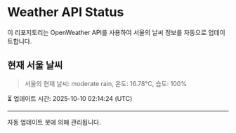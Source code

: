 
# Weather API Status

이 리포지토리는 OpenWeather API를 사용하여 서울의 날씨 정보를 자동으로 업데이트합니다.

## 현재 서울 날씨
> 서울의 현재 날씨: moderate rain, 온도: 16.78°C, 습도: 100%

⏳ 업데이트 시간: 2025-10-10 02:14:24 (UTC)

---
자동 업데이트 봇에 의해 관리됩니다.
